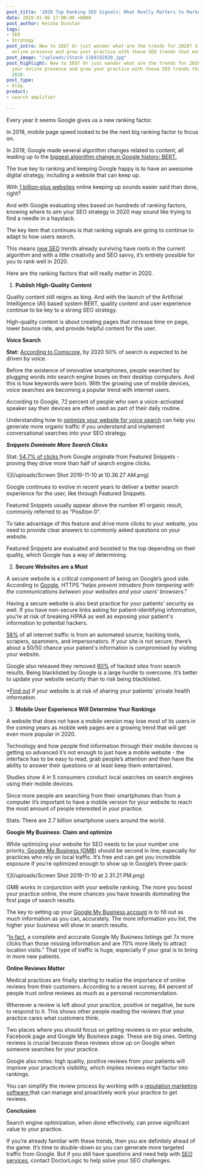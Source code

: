 ```yaml
---
post_title: '2020 Top Ranking SEO Signals: What Really Matters to Market your Practice'
date: 2020-01-06 17:00:00 +0000
post_author: Keisha Dunstan
tags:
- SEO
- Strategy
post_intro: New to SEO? Or just wonder what are the trends for 2020? Strengthen your
  online presence and grow your practice with these SEO trends that matter in 2020.
post_image: "/uploads/iStock-1169192820.jpg"
post_highlight: New to SEO? Or just wonder what are the trends for 2020? Strengthen
  your online presence and grow your practice with these SEO trends that matter in
  2020.
post_type:
- blog
product:
- search amplifier

---
```

Every year it seems Google gives us a new ranking factor.

In 2018, mobile page speed looked to be the next big ranking factor to focus on.

In 2019, Google made several algorithm changes related to content, all leading up to the [biggest algorithm change in Google history: BERT.](https://doctorlogic.com/blog/2019-11-05what-is-bert-latest-google-update)

The true key to ranking and keeping Google happy is to have an awesome digital strategy, including a website that can keep up.

With [1 billion-plus websites](https://www.internetlivestats.com/total-number-of-websites/) online keeping up sounds easier said than done, right?

And with Google evaluating sites based on hundreds of ranking factors, knowing where to aim your SEO strategy in 2020 may sound like trying to find a needle in a haystack.

The key item that continues is that ranking signals are going to continue to adapt to how users search.

This means [new SEO](https://www.internetlivestats.com/total-number-of-websites/) trends already surviving have roots in the current algorithm and with a little creativity and SEO savvy, it’s entirely possible for you to rank well in 2020.

Here are the ranking factors that will really matter in 2020.

1. **Publish High-Quality Content**

Quality content still reigns as king. And with the launch of the Artificial Intelligence (AI) based system BERT, quality content and user experience continue to be key to a strong SEO strategy.

High-quality content is about creating pages that increase time on page, lower bounce rate, and provide helpful content for the user.

**Voice Search**

**Stat:** [According to Comscore,](https://www.campaignlive.co.uk/article/just-say-it-future-search-voice-personal-digital-assistants/1392459) by 2020 50% of search is expected to be driven by voice.

Before the existence of innovative smartphones, people searched by plugging words into search engine boxes on their desktop computers. And this is how keywords were born. With the growing use of mobile devices, voice searches are becoming a popular trend with internet users.

According to Google, 72 percent of people who own a voice-activated speaker say their devices are often used as part of their daily routine.

Understanding how to [optimize your website for voice search](https://doctorlogic.com/blog/why-you-need-voice-search.html) can help you generate more organic traffic if you understand and implement conversational searches into your SEO strategy.

**_Snippets Dominate More Search Clicks_**

Stat: [54.7% of clicks ](https://www.searchenginepeople.com/blog/googles-featured-snippets-roundup-recent-stats-studies.html)from Google originate from Featured Snippets - proving they drive more than half of search engine clicks.

![](/uploads/Screen Shot 2019-11-10 at 10.36.27 AM.png)

Google continues to evolve in recent years to deliver a better search experience for the user, like through Featured Snippets.

Featured Snippets usually appear above the number #1 organic result, commonly referred to as “Position 0”.

To take advantage of this feature and drive more clicks to your website, you need to provide clear answers to commonly asked questions on your website.

Featured Snippets are evaluated and boosted to the top depending on their quality, which Google has a way of determining.

2. **Secure Websites are a Must**

A secure website is a critical component of being on Google’s good side. According to [Google](https://developers.google.com/web/fundamentals/security/encrypt-in-transit/why-https), HTTPS “_helps prevent intruders from tampering with the communications between your websites and your users’ browsers_.”

Having a secure website is also best practice for your patients’ security as well. If you have non-secure links asking for patient-identifying information, you’re at risk of breaking HIPAA as well as exposing your patient's information to potential hackers.

[56%](https://www.webarxsecurity.com/5-reasons-website-security-important-2018/) of all internet traffic is from an automated source; hacking tools, scrapers, spammers, and impersonators. If your site is not secure, there’s about a 50/50 chance your patient's information is compromised by visiting your website.

Google also released they removed [80%](https://www.webarxsecurity.com/5-reasons-website-security-important-2018/) of hacked sites from search results. Being blacklisted by Google is a large hurdle to overcome. It’s better to update your website security than to risk being blacklisted.

\*[Find out](https://growth.doctorlogic.com/get-a-demo) if your website is at risk of sharing your patients’ private health information.

3. **Mobile User Experience Will Determine Your Rankings**

A website that does not have a mobile version may lose most of its users in the coming years as mobile web pages are a growing trend that will get even more popular in 2020.

Technology and how people find information through their mobile devices is getting so advanced it’s not enough to just have a mobile website - the interface has to be easy to read, grab people’s attention and then have the ability to answer their questions or at least keep them entertained.

Studies show 4 in 5 consumers conduct local searches on search engines using their mobile devices.

Since more people are searching from their smartphones than from a computer it’s important to have a mobile version for your website to reach the most amount of people interested in your practice.

Stats: There are 2.7 billion smartphone users around the world.

**Google My Business**: **Claim and optimize**

While optimizing your website for SEO needs to be your number one priority,[ Google My Business (GMB)](https://www.google.com/business/) should be second in line; especially for practices who rely on local traffic. It’s free and can get you incredible exposure if you’re optimized enough to show up in Google’s three-pack:

![](/uploads/Screen Shot 2019-11-10 at 2.31.21 PM.png)

GMB works in conjunction with your website ranking. The more you boost your practice online, the more chances you have towards dominating the first page of search results.

The key to setting up your [Google My Business account](https://doctorlogic.com/blog/2019-10-01do-and-dont-google-business.html) is to fill out as much information as you can, accurately. The more information you list, the higher your business will show in search results.

“[In fact](https://thrivehive.com/how-to-rank-your-business-higher-on-google/), a complete and accurate Google My Business listings get 7x more clicks than those missing information and are 70% more likely to attract location visits.” That type of traffic is huge, especially if your goal is to bring in more new patients.

**Online Reviews Matter**

Medical practices are finally starting to realize the importance of online reviews from their customers. According to a recent survey, 84 percent of people trust online reviews as much as a personal recommendation.

Whenever a review is left about your practice, positive or negative, be sure to respond to it. This shows other people reading the reviews that your practice cares what customers think.

Two places where you should focus on getting reviews is on your website, Facebook page and Google My Business page. These are big ones. Getting reviews is crucial because these reviews show up on Google when someone searches for your practice.

Google also notes: high quality, positive reviews from your patients will improve your practice’s visibility, which implies reviews might factor into rankings.

You can simplify the review process by working with a [reputation marketing software ](https://doctorlogic.com/social-reputation)that can manage and proactively work your practice to get reviews.

**Conclusion**

Search engine optimization, when done effectively, can prove significant value to your practice.

If you’re already familiar with these trends, then you are definitely ahead of the game. It’s time to double-down so you can generate more targeted traffic from Google. But if you still have questions and need help with [SEO services](https://doctorlogic.com/search-amplifier), contact DoctorLogic to help solve your SEO challenges.